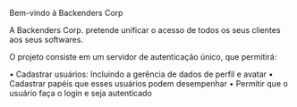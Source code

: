 Bem-vindo à Backenders Corp

A Backenders Corp. pretende unificar o acesso de todos os seus
clientes aos seus softwares.

O projeto consiste em um servidor de autenticação único, que permitirá:

• Cadastrar usuários: Incluindo a gerência de dados de perfil e avatar
• Cadastrar papéis que esses usuários podem desempenhar
• Permitir que o usuário faça o login e seja autenticado
